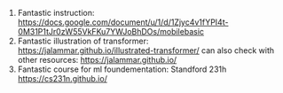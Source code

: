 1. Fantastic instruction: https://docs.google.com/document/u/1/d/1Zjyc4v1fYPI4t-0M31P1tJr0zW55VkFKu7YWJoBhDOs/mobilebasic
2. Fantastic illustration of transformer: https://jalammar.github.io/illustrated-transformer/  can also check with other resources: https://jalammar.github.io/
3. Fantastic course for ml foundementation: Standford 231h https://cs231n.github.io/
